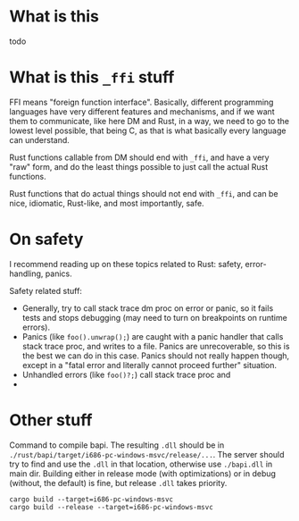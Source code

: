 # What is this

todo

# What is this `_ffi` stuff

FFI means "foreign function interface". Basically, different programming languages have very different features and mechanisms,
and if we want them to communicate, like here DM and Rust, in a way, we need to go to the lowest level possible, that being C,
as that is what basically every language can understand.

Rust functions callable from DM should end with `_ffi`, and have a very "raw" form, and do the least things possible to just call the actual Rust functions.

Rust functions that do actual things should not end with `_ffi`, and can be nice, idiomatic, Rust-like, and most importantly, safe.

# On safety

I recommend reading up on these topics related to Rust: safety, error-handling, panics.

Safety related stuff:
- Generally, try to call stack trace dm proc on error or panic, so it fails tests and stops debugging (may need to turn on breakpoints on runtime errors).
- Panics (like `foo().unwrap();`) are caught with a panic handler that calls stack trace proc, and writes to a file.
  Panics are unrecoverable, so this is the best we can do in this case.
  Panics should not really happen though, except in a "fatal error and literally cannot proceed further" situation.
- Unhandled errors (like `foo()?;`) call stack trace proc and 
- 

# Other stuff

Command to compile bapi. The resulting `.dll` should be in `./rust/bapi/target/i686-pc-windows-msvc/release/...`.
The server should try to find and use the `.dll` in that location, otherwise use `./bapi.dll` in main dir.
Building either in release mode (with optimizations) or in debug (without, the default) is fine, but release `.dll` takes priority.
```
cargo build --target=i686-pc-windows-msvc
cargo build --release --target=i686-pc-windows-msvc
```

